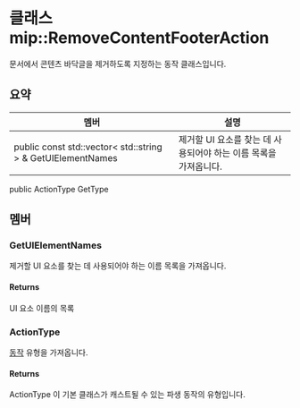 # <a name="class-mipremovecontentfooteraction"></a>클래스 mip::RemoveContentFooterAction 
문서에서 콘텐츠 바닥글을 제거하도록 지정하는 동작 클래스입니다.
## <a name="summary"></a>요약
 멤버                        | 설명                                
--------------------------------|---------------------------------------------
public const std::vector< std::string > & GetUIElementNames | 제거할 UI 요소를 찾는 데 사용되어야 하는 이름 목록을 가져옵니다.
public ActionType GetType
## <a name="members"></a>멤버
### <a name="getuielementnames"></a>GetUIElementNames
제거할 UI 요소를 찾는 데 사용되어야 하는 이름 목록을 가져옵니다.
#### <a name="returns"></a>Returns
UI 요소 이름의 목록
### <a name="actiontype"></a>ActionType
[동작](#classmip_1_1_action) 유형을 가져옵니다.
#### <a name="returns"></a>Returns
ActionType 이 기본 클래스가 캐스트될 수 있는 파생 동작의 유형입니다.